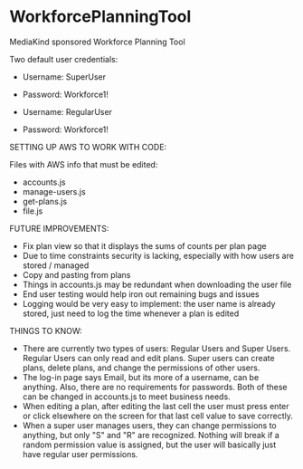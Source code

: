 # WorkforcePlanningTool

MediaKind sponsored Workforce Planning Tool

Two default user credentials:

- Username: SuperUser

- Password: Workforce1!

- Username: RegularUser

- Password: Workforce1!


SETTING UP AWS TO WORK WITH CODE:

Files with AWS info that must be edited:
- accounts.js
- manage-users.js
- get-plans.js
- file.js

FUTURE IMPROVEMENTS:
- Fix plan view so that it displays the sums of counts per plan page
- Due to time constraints security is lacking, especially with how users are stored / managed
- Copy and pasting from plans
- Things in accounts.js may be redundant when downloading the user file
- End user testing would help iron out remaining bugs and issues
- Logging would be very easy to implement: the user name is already stored, just need to log the time whenever a plan is edited

THINGS TO KNOW:
 - There are currently two types of users: Regular Users and Super Users. Regular Users can only read and edit plans. Super users can create plans, delete plans, and change the permissions of other users.
 - The log-in page says Email, but its more of a username, can be anything. Also, there are no requirements for passwords. Both of these can be changed in accounts.js to meet business needs. 
 - When editing a plan, after editing the last cell the user must press enter or click elsewhere on the screen for that last cell value to save correctly. 
 - When a super user manages users, they can change permissions to anything, but only "S" and "R" are recognized. Nothing will break if a random permission value is assigned, but the user will basically just have regular user permissions. 
